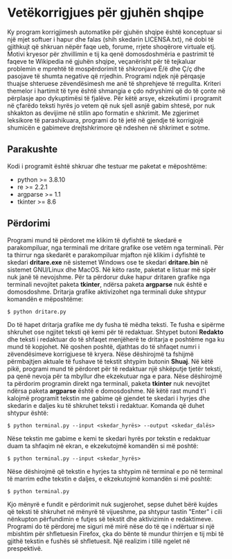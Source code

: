 # Vetëkorrigjues për gjuhën shqipe

Ky program korrigjimesh automatike për gjuhën shqipe është konceptuar si
një mjet softuer i hapur dhe falas (shih skedarin LICENSA.txt), në dobi të
gjithkujt që shkruan nëpër faqe ueb, forume, rrjete shoqërore virtuale etj.
Motivi kryesor për zhvillimin e tij ka qenë domosdoshmëria e pastrimit të
faqeve te Wikipedia në gjuhën shqipe, veçanërisht për të tejkaluar problemin
e mprehtë të mospërdorimit të shkronjave Ë/ë dhe Ç/ç dhe pasojave të shumta 
negative që rrjedhin. Programi ndjek një përqasje thuajse shteruese
zëvendësimesh me anë të shprehjeve të rregullta. Kriteri themelor i hartimit
të tyre është shmangia e çdo ndryshimi që do të çonte në përplasje apo
dykuptimësi të fjalëve. Për këtë arsye, ekzekutimi i programit në çfarëdo 
teksti hyrës jo vetem që nuk sjell asnjë gabim shtesë, por nuk shkakton as 
devijime në stilin apo formatin e shkrimit. Me zgjerimet leksikore të 
parashikuara, programi do të jetë në gjendje të korrigjojë shumicën e
gabimeve drejtshkrimore që ndeshen në shkrimet e sotme.

## Parakushte

Kodi i programit është shkruar dhe testuar me paketat e mëposhtëme:
- python >= 3.8.10
- re >= 2.2.1
- argparse >= 1.1
- tkinter >= 8.6

## Përdorimi

Programi mund të përdoret me klikim të dyfishtë te skedarë e parakompiluar,
nga terminali me dritare grafike ose vetëm nga terminali. Për ta thirrur nga 
skedarët e parakompiluar mjafton një klikim i dyfishtë te skedari **dritare.exe**
në sistemet Windows ose te skedari **dritare.bin** në sistemet GNU/Linux dhe MacOS.
Në këto raste, paketat e listuar më sipër nuk janë të nevojshme. Për ta përdorur 
duke hapur dritaren grafike nga terminali nevojitet paketa **tkinter**, ndërsa paketa
**argparse** nuk është e domosdoshme. Dritarja grafike aktivizohet nga terminali duke
shtypur komandën e mëposhtëme:

```
$ python dritare.py
```

Do të hapet dritarja grafike me dy fusha të mëdha teksti. Te fusha e sipërme 
shkruhet ose ngjitet teksti që kemi për të redaktuar. Shtypet butoni **Redakto**
dhe teksti i redaktuar do të shfaqet menjëherë te dritarja e poshtëme nga ku 
mund të kopjohet. Në qoshen poshtë, djathtas do të shfaqet numri i 
zëvendësimeve korrigjuese të kryera. Nëse dëshirojmë ta fshijmë përmbajtjen 
aktuale të fushave të tekstit shtypim butonin **Shuaj**. Në këtë pikë, programi 
mund të përdoret për të redaktuar një shkëputje tjetër teksti, pa qenë nevoja 
për ta mbyllur dhe ekzekutuar nga e para. Nëse dëshirojmë ta përdorim 
programin direkt nga terminali, paketa **tkinter** nuk nevojitet ndërsa paketa
**argparse** është e domosdoshme. Në këtë rast mund t'i kalojmë programit tekstin 
me gabime që gjendet te skedari i hyrjes dhe skedarin e daljes ku të shkruhet
teksti i redaktuar. Komanda që duhet shtypur është:

```
$ python terminal.py --input <skedar_hyrës> --output <skedar_dalës>
```

Nëse tekstin me gabime e kemi te skedari hyrës por tekstin e redaktuar
duam ta shfaqim në ekran, e ekzekutojmë komandën si më poshtë:

```
$ python terminal.py --input <skedar_hyrës>
```

Nëse dëshirojmë që tekstin e hyrjes ta shtypim në terminal e po në 
terminal të marrim edhe tekstin e daljes, e ekzekutojmë komandën
si më poshtë:

```
$ python terminal.py
```

Kjo mënyrë e fundit e përdorimit nuk sugjerohet, sepse duhet bërë kujdes që
teksti të shkruhet në mënyrë të vijueshme, pa shtypur tastin "Enter" i cili
nënkupton përfundimin e futjes së tekstit dhe aktivizimin e redaktimeve.
Programi do të përdorej me siguri më mirë nëse do të qe i ndërtuar si një
mbishtim për shfletuesin Firefox, çka do bënte të mundur thirrjen e tij mbi
të gjithë tekstin e fushës së shfletuesit. Një realizim i tillë ngelet në
prespektivë.
